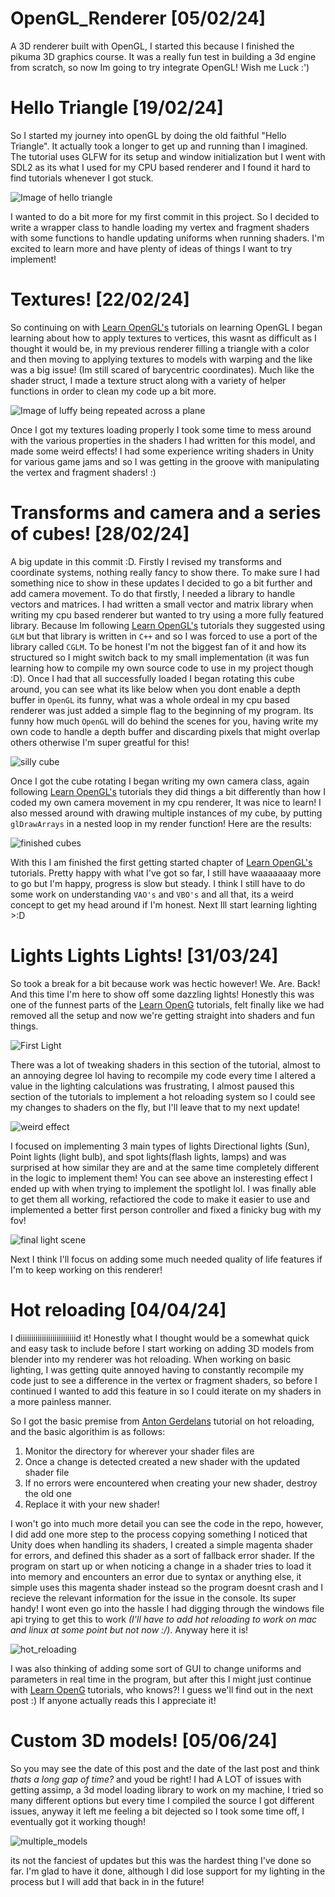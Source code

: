 # OpenGL_Renderer [05/02/24]
A 3D renderer built with OpenGL, I started this because I finished the pikuma 3D graphics course. It was a really fun test in building a 3d engine from scratch, so now Im going to try integrate OpenGL! Wish me Luck :')


# Hello Triangle [19/02/24]
So I started my journey into openGL by doing the old faithful "Hello Triangle". It actually took a longer to get up and running than I imagined. The tutorial uses GLFW for its setup and window initialization but I went with SDL2 as its what I used for my CPU based renderer and I found it hard to find tutorials whenever I got stuck. 

![Image of hello triangle](https://github.com/JamieHyland1/OpenGL_Renderer/assets/15105021/a14de6e5-ce82-4c30-971e-99ede4cee01f)


I wanted to do a bit more for my first commit in this project. So I decided to write a wrapper class to handle loading my vertex and fragment shaders with some functions to handle updating uniforms when running shaders. I'm excited to learn more and have plenty of ideas of things I want to try implement!


# Textures! [22/02/24]
So continuing on with [Learn OpenGL's](https://learnopengl.com/) tutorials on learning OpenGL I began learning about how to apply textures to vertices, this wasnt as difficult as I thought it would be, in my previous renderer filling a triangle with a color and then moving to applying textures to models with warping and the like was a big issue! (Im still scared of barycentric coordinates). Much like the shader struct, I made a texture struct along with a variety of helper functions in order to clean my code up a bit more.

![Image of luffy being repeated across a plane](https://github.com/JamieHyland1/OpenGL_Renderer/assets/15105021/9b8a1064-a0e2-46e1-8046-fc79a852b58d)


Once I got my textures loading properly I took some time to mess around with the various properties in the shaders I had written for this model, and made some weird effects! I had some experience writing shaders in Unity for various game jams and so I was getting in the groove with manipulating the vertex and fragment shaders! :)

# Transforms and camera and a series of cubes! [28/02/24]
A big update in this commit :D. Firstly I revised my transforms and coordinate systems, nothing really fancy to show there.
To make sure I had something nice to show in these updates I decided to go a bit further and add camera movement. To do that firstly, I needed a library to handle vectors and matrices. I had written a small vector and matrix library when writing my cpu based renderer but wanted to try using a more fully featured library. Because Im following [Learn OpenGL's](https://learnopengl.com/) tutorials they suggested using `GLM` but that library is written in `C++` and so I was forced to use a port of the library called `CGLM`. To be honest I'm not the biggest fan of it and how its structured so I might switch back to my small implementation (it was fun learning how to compile my own source code to use in my project though :D). Once I had that all successfully loaded I began rotating this cube around, you can see what its like below when you dont enable a depth buffer in  `OpenGL` its funny, what was a whole ordeal in my cpu based renderer was just added a simple flag to the beginning of my program. Its funny how much `OpenGL` will do behind the scenes for you, having write my own code to handle a depth buffer and discarding pixels that might overlap others otherwise I'm super greatful for this!

![silly cube](https://github.com/JamieHyland1/OpenGL_Renderer/assets/15105021/031acc4f-de59-4225-824b-844b73f8d7db)

Once I got the cube rotating I began writing my own camera class, again following [Learn OpenGL's](https://learnopengl.com/) tutorials they did things a bit differently than how I coded my own camera movement in my cpu renderer, It was nice to learn! I also messed around with drawing multiple instances of my cube, by putting `glDrawArrays` in a nested loop in my render function! Here are the results:

![finished cubes](https://github.com/JamieHyland1/OpenGL_Renderer/assets/15105021/583b6409-dcce-4f8c-883f-dc8313584da5)

With this I am finished the first getting started chapter of [Learn OpenGL's](https://learnopengl.com/) tutorials. Pretty happy with what I've got so far, I still have waaaaaaay more to go but I'm happy, progress is slow but steady. I think I still have to do some work on understanding `VAO's` and `VBO's` and all that, its a weird concept to get my head around if I'm honest. Next Ill start learning lighting >:D

# Lights Lights Lights! [31/03/24]
So took a break for a bit because work was hectic however! We. Are. Back! And this time I'm here to show off some dazzling lights! Honestly this was one of the funnest parts of the [Learn OpenG](https://learnopengl.com/) tutorials, felt finally like we had removed all the setup and now we're getting straight into shaders and fun things.

![First Light](https://github.com/JamieHyland1/OpenGL_Renderer/assets/15105021/2ae1dee7-a856-482c-a698-60dce90f276e)

There was a lot of tweaking shaders in this section of the tutorial, almost to an annoying degree lol having to recompile my code every time I altered a value in the lighting calculations was frustrating, I almost paused this section of the tutorials to implement a hot reloading system so I could see my changes to shaders on the fly, but I'll leave that to my next update!

![weird effect](https://github.com/JamieHyland1/OpenGL_Renderer/assets/15105021/39d83f8d-8acd-4493-b066-a810fe785d12)

I focused on implementing 3 main types of lights Directional lights (Sun), Point lights (light bulb), and spot lights(flash lights, lamps) and was surprised at how similar they are and at the same time completely different in the logic to implement them! You can see above an insteresting effect I ended up with when trying to implement the spotlight lol. I was finally able to get them all working, refactiored the code to make it easier to use and implemented a better first person controller and fixed a finicky bug with my fov!  

![final light scene](https://github.com/JamieHyland1/OpenGL_Renderer/assets/15105021/8c6e12b4-f540-4be4-94e8-2a7756138beb)

Next I think I'll focus on adding some much needed quality of life features if I'm to keep working on this renderer!

# Hot reloading [04/04/24]
I diiiiiiiiiiiiiiiiiiiiiiiiiid it! Honestly what I thought would be a somewhat quick and easy task to include before I start working on adding 3D models from blender into my renderer was hot reloading. When working on basic lighting, I was getting quite annoyed having to constantly recompile my code just to see a difference in the vertex or fragment shaders, so before I continued I wanted to add this feature in so I could iterate on my shaders in a more painless manner. 

So I got the basic premise from [Anton Gerdelans](https://antongerdelan.net/opengl/shader_hot_reload.html) tutorial on hot reloading, and the basic algorithim is as follows:
1. Monitor the directory for wherever your shader files are
2. Once a change is detected created a new shader with the updated shader file 
3. If no errors were encountered when creating your new shader, destroy the old one
4. Replace it with your new shader!

I won't go into much more detail you can see the code in the repo, however, I did add one more step to the process copying something I noticed that Unity does when handling its shaders, I created a simple magenta shader for errors, and defined this shader as a sort of fallback error shader. If the program on start up or when noticing a change in a shader tries to load it into memory and encounters an error due to syntax or anything else, it simple uses this magenta shader instead so the program doesnt crash and I recieve the relevant information for the issue in the console. Its super handy! I wont even go into the hassle I had digging through the windows file api trying to get this to work *(I'll have to add hot reloading to work on mac and linux at some point but not now :/)*. Anyway here it is! 

![hot_reloading](https://github.com/JamieHyland1/OpenGL_Renderer/assets/15105021/1f5d18cb-ba42-4c1c-926a-38b418cb54cb)

I was also thinking of adding some sort of GUI to change uniforms and parameters in real time in the program, but after this I might just continue with [Learn OpenG](https://learnopengl.com/) tutorials, who knows?! I guess we'll find out in the next post :) If anyone actually reads this I appreciate it!

# Custom 3D models! [05/06/24]
So you may see the date of this post and the date of the last post and think *thats a long gap of time?* and youd be right! I had A LOT of issues with getting assimp, a 3d model loading library to work on my machine, I tried so many different options but every time I compiled the source I got different issues, anyway it left me feeling a bit dejected so I took some time off, I eventually got it working though! 

![multiple_models](https://github.com/JamieHyland1/OpenGL_Renderer/assets/15105021/bd241387-fafe-4d6d-8a70-da931707729e)

its not the fanciest of updates but this was the hardest thing I've done so far. I'm glad to have it done, although I did lose support for my lighting in the process but I will add that back in in the future!
